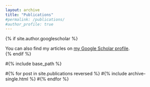 ```yaml
---
layout: archive
title: "Publications"
#permalink: /publications/
#author_profile: true
---
```


{% if site.author.googlescholar %}
  <div class="wordwrap">You can also find my articles on <a href="{{site.author.googlescholar}}">my Google Scholar profile</a>.</div>
{% endif %}

#{% include base_path %}

#{% for post in site.publications reversed %}
  #{% include archive-single.html %}
#{% endfor %}
